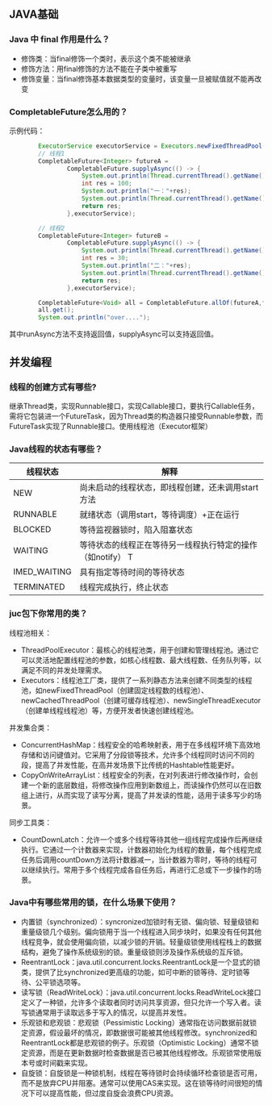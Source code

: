 ## JAVA基础
### Java 中 final 作用是什么？

- 修饰类：当final修饰一个类时，表示这个类不能被继承
- 修饰方法：用final修饰的方法不能在子类中被重写
- 修饰变量：当final修饰基本数据类型的变量时，该变量一旦被赋值就不能再改变

### CompletableFuture怎么用的？
示例代码：
``` java
        ExecutorService executorService = Executors.newFixedThreadPool(4);
        // 线程1
        CompletableFuture<Integer> futureA =
                CompletableFuture.supplyAsync(() -> {
                    System.out.println(Thread.currentThread().getName()+"--begin..");
                    int res = 100;
                    System.out.println("一："+res);
                    System.out.println(Thread.currentThread().getName()+"--over..");
                    return res;
                },executorService);

        // 线程2
        CompletableFuture<Integer> futureB =
                CompletableFuture.supplyAsync(() -> {
                    System.out.println(Thread.currentThread().getName()+"--begin..");
                    int res = 30;
                    System.out.println("二："+res);
                    System.out.println(Thread.currentThread().getName()+"--over..");
                    return res;
                },executorService);

        CompletableFuture<Void> all = CompletableFuture.allOf(futureA,futureB);
        all.get();
        System.out.println("over....");
```
其中runAsync方法不支持返回值，supplyAsync可以支持返回值。

## 并发编程
### 线程的创建方式有哪些?
继承Thread类，实现Runnable接口，实现Callable接口，要执行Callable任务，需将它包装进一个FutureTask，因为Thread类的构造器只接受Runnable参数，而FutureTask实现了Runnable接口。使用线程池（Executor框架）

### Java线程的状态有哪些？
|线程状态|解释
|------|------|
|NEW |尚未启动的线程状态，即线程创建，还未调用start方法
|RUNNABLE |就绪状态（调用start，等待调度）+正在运行 
|BLOCKED |等待监视器锁时，陷入阻塞状态 
|WAITING| 等待状态的线程正在等待另一线程执行特定的操作（如notify） T
|IMED_WAITING |具有指定等待时间的等待状态 
|TERMINATED |线程完成执行，终止状态

### juc包下你常用的类？
线程池相关：
- ThreadPoolExecutor：最核心的线程池类，用于创建和管理线程池。通过它可以灵活地配置线程池的参数，如核心线程数、最大线程数、任务队列等，以满足不同的并发处理需求。
- Executors：线程池工厂类，提供了一系列静态方法来创建不同类型的线程池，如newFixedThreadPool（创建固定线程数的线程池）、newCachedThreadPool（创建可缓存线程池）、newSingleThreadExecutor（创建单线程线程池）等，方便开发者快速创建线程池。

并发集合类：
- ConcurrentHashMap：线程安全的哈希映射表，用于在多线程环境下高效地存储和访问键值对。它采用了分段锁等技术，允许多个线程同时访问不同的段，提高了并发性能，在高并发场景下比传统的Hashtable性能更好。
- CopyOnWriteArrayList：线程安全的列表，在对列表进行修改操作时，会创建一个新的底层数组，将修改操作应用到新数组上，而读操作仍然可以在旧数组上进行，从而实现了读写分离，提高了并发读的性能，适用于读多写少的场景。

同步工具类：
- CountDownLatch：允许一个或多个线程等待其他一组线程完成操作后再继续执行。它通过一个计数器来实现，计数器初始化为线程的数量，每个线程完成任务后调用countDown方法将计数器减一，当计数器为零时，等待的线程可以继续执行。常用于多个线程完成各自任务后，再进行汇总或下一步操作的场景。

### Java中有哪些常用的锁，在什么场景下使用？

- 内置锁（synchronized）：syncronized加锁时有无锁、偏向锁、轻量级锁和重量级锁几个级别。偏向锁用于当一个线程进入同步块时，如果没有任何其他线程竞争，就会使用偏向锁，以减少锁的开销。轻量级锁使用线程栈上的数据结构，避免了操作系统级别的锁。重量级锁则涉及操作系统级的互斥锁。
- ReentrantLock：java.util.concurrent.locks.ReentrantLock是一个显式的锁类，提供了比synchronized更高级的功能，如可中断的锁等待、定时锁等待、公平锁选项等。
- 读写锁（ReadWriteLock）：java.util.concurrent.locks.ReadWriteLock接口定义了一种锁，允许多个读取者同时访问共享资源，但只允许一个写入者。读写锁通常用于读取远多于写入的情况，以提高并发性。
- 乐观锁和悲观锁：悲观锁（Pessimistic Locking）通常指在访问数据前就锁定资源，假设最坏的情况，即数据很可能被其他线程修改。synchronized和ReentrantLock都是悲观锁的例子。乐观锁（Optimistic Locking）通常不锁定资源，而是在更新数据时检查数据是否已被其他线程修改。乐观锁常使用版本号或时间戳来实现。
- 自旋锁：自旋锁是一种锁机制，线程在等待锁时会持续循环检查锁是否可用，而不是放弃CPU并阻塞。通常可以使用CAS来实现。这在锁等待时间很短的情况下可以提高性能，但过度自旋会浪费CPU资源。
